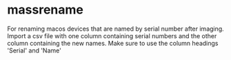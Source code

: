 # massrename

For renaming macos devices that are named by serial number after imaging. 
Import a csv file with one column containing serial numbers and the other column containing the new names.
Make sure to use the column headings 'Serial' and 'Name'
